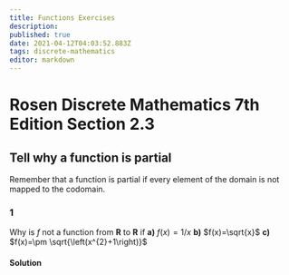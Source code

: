 ```yaml
---
title: Functions Exercises
description: 
published: true
date: 2021-04-12T04:03:52.883Z
tags: discrete-mathematics
editor: markdown
---
```


# Rosen Discrete Mathematics 7th Edition Section 2.3

## Tell why a function is partial
Remember that a function is partial if every element of the domain is not mapped to the codomain. 
### 1 
Why is $f$ not a function from $\mathbf{R}$ to $\mathbf{R}$ if 
**a)** $f(x)=1 / x$
**b)** $f(x)=\sqrt{x}$
**c)** $f(x)=\pm \sqrt{\left(x^{2}+1\right)}$

#### Solution